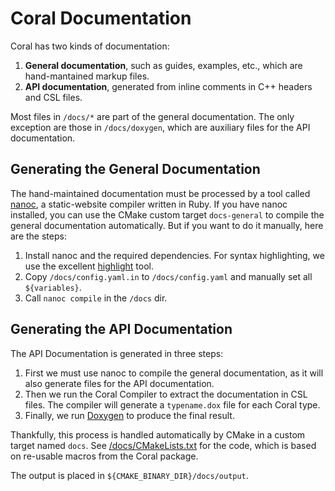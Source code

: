 Coral Documentation
===================

Coral has two kinds of documentation:

1. **General documentation**, such as guides, examples, etc., which are hand-mantained markup files.
2. **API documentation**, generated from inline comments in C++ headers and CSL files.

Most files in `/docs/*` are part of the general documentation. The only exception are those in `/docs/doxygen`, which are auxiliary files for the API documentation.


Generating the General Documentation
------------------------------------

The hand-maintained documentation must be processed by a tool called [nanoc](http://nanoc.stoneship.org/), a static-website compiler written in Ruby. If you have nanoc installed, you can use the CMake custom target `docs-general` to compile the general documentation automatically. But if you want to do it manually, here are the steps:

1. Install nanoc and the required dependencies. For syntax highlighting, we use the excellent [highlight](http://www.andre-simon.de/zip/download.html) tool.
2. Copy `/docs/config.yaml.in` to `/docs/config.yaml` and manually set all `${variables}`.
3. Call `nanoc compile` in the `/docs` dir.


Generating the API Documentation
--------------------------------

The API Documentation is generated in three steps:

1. First we must use nanoc to compile the general documentation, as it will also generate files for the API documentation.
2. Then we run the Coral Compiler to extract the documentation in CSL files. The compiler will generate a `typename.dox` file for each Coral type.
3. Finally, we run [Doxygen](http://doxygen.org) to produce the final result.

Thankfully, this process is handled automatically by CMake in a custom target named `docs`. See [/docs/CMakeLists.txt](CMakeLists.txt) for the code, which is based on re-usable macros from the Coral package.

The output is placed in `${CMAKE_BINARY_DIR}/docs/output`.
